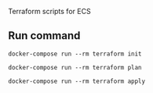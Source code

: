 Terraform scripts for ECS

## Run command

`docker-compose run --rm terraform init`

`docker-compose run --rm terraform plan`

`docker-compose run --rm terraform apply`
